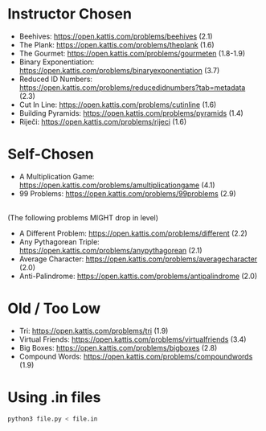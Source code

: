 # Instructor Chosen 
- Beehives: https://open.kattis.com/problems/beehives (2.1) 
- The Plank: https://open.kattis.com/problems/theplank (1.6) 
- The Gourmet: https://open.kattis.com/problems/gourmeten (1.8-1.9) 
- Binary Exponentiation: https://open.kattis.com/problems/binaryexponentiation (3.7) 
- Reduced ID Numbers: https://open.kattis.com/problems/reducedidnumbers?tab=metadata (2.3) 
- Cut In Line: https://open.kattis.com/problems/cutinline (1.6) 
- Building Pyramids: https://open.kattis.com/problems/pyramids (1.4)
- Riječi: https://open.kattis.com/problems/rijeci (1.6)

# Self-Chosen
- A Multiplication Game: https://open.kattis.com/problems/amultiplicationgame (4.1)
- 99 Problems: https://open.kattis.com/problems/99problems (2.9)

</br>(The following problems MIGHT drop in level)
- A Different Problem: https://open.kattis.com/problems/different (2.2) 
- Any Pythagorean Triple: https://open.kattis.com/problems/anypythagorean (2.1) 
- Average Character: https://open.kattis.com/problems/averagecharacter (2.0) 
- Anti-Palindrome: https://open.kattis.com/problems/antipalindrome (2.0) 

# Old / Too Low
- Tri: https://open.kattis.com/problems/tri (1.9) 
- Virtual Friends: https://open.kattis.com/problems/virtualfriends (3.4) <br />
- Big Boxes: https://open.kattis.com/problems/bigboxes (2.8) <br />
- Compound Words: https://open.kattis.com/problems/compoundwords (1.9)

# Using .in files
```bash
python3 file.py < file.in
```
